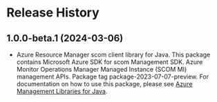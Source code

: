 # Release History

## 1.0.0-beta.1 (2024-03-06)

- Azure Resource Manager scom client library for Java. This package contains Microsoft Azure SDK for scom Management SDK. Azure Monitor Operations Manager Managed Instance (SCOM MI) management APIs. Package tag package-2023-07-07-preview. For documentation on how to use this package, please see [Azure Management Libraries for Java](https://aka.ms/azsdk/java/mgmt).
